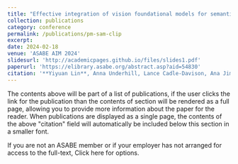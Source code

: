 ```yaml
---
title: "Effective integration of vision foundational models for semantic segmentation to quantify grape foliage powdery mildew infection"
collection: publications
category: conference
permalink: /publications/pm-sam-clip
excerpt:
date: 2024-02-18
venue: 'ASABE AIM 2024'
slidesurl: 'http://academicpages.github.io/files/slides1.pdf'
paperurl: 'https://elibrary.asabe.org/abstract.asp?aid=54830'
citation: '**Yiyuan Lin**, Anna Underhill, Lance Cadle-Davison, Ana Jimenez, Summaira Riaz, Yu Jiang, 2024 ASABE Annual International Meeting, 1'
---
```


The contents above will be part of a list of publications, if the user clicks the link for the publication than the contents of section will be rendered as a full page, allowing you to provide more information about the paper for the reader. When publications are displayed as a single page, the contents of the above "citation" field will automatically be included below this section in a smaller font.




If you are not an ASABE member or if your employer has not arranged for access to the full-text, Click here for options.


